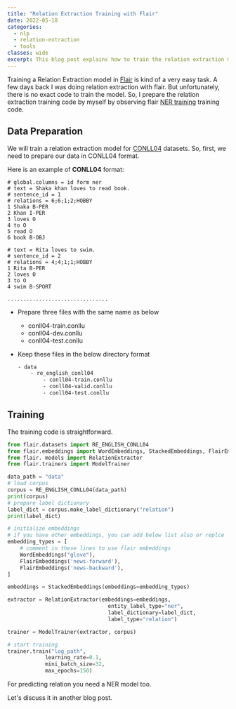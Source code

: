 ```yaml
---
title: "Relation Extraction Training with Flair"
date: 2022-05-18
categories:
  - nlp
  - relation-extraction
  - tools
classes: wide
excerpt: This blog post explains how to train the relation extraction model with Flair.
---
```


Training a Relation Extraction model in [Flair](https://github.com/flairNLP/flair) is kind of a very easy task. A few days back I was doing relation extraction with flair. But unfortunately, there is no exact code to train the model. So, I prepare the relation extraction training code by myself by observing flair [NER training](https://github.com/flairNLP/flair/blob/master/resources/docs/TUTORIAL_7_TRAINING_A_MODEL.md#training-a-named-entity-recognition-ner-model-with-flair-embeddings) training code.

## Data Preparation
We will train a relation extraction model for [CONLL04](https://github.com/bekou/multihead_joint_entity_relation_extraction/tree/master/data/CoNLL04) datasets. So, first, we need to prepare our data in CONLL04 format.

Here is an example of __CONLL04__ format:

```
# global.columns = id form ner
# text = Shaka khan loves to read book.
# sentence_id = 1
# relations = 6;6;1;2;HOBBY
1 Shaka B-PER
2 Khan I-PER
3 loves O
4 to O
5 read O
6 book B-OBJ

# text = Rita loves to swim.
# sentence_id = 2
# relations = 4;4;1;1;HOBBY
1 Rita B-PER
2 loves O
3 to O
4 swim B-SPORT

................................
```

- Prepare three files with the same name as below

    - conll04-train.conllu
    - conll04-dev.conllu
    - conll04-test.conllu

- Keep these files in the below directory format

    ```bash
    - data
        - re_english_conll04
            - conll04-train.conllu
            - conll04-valid.conllu
            - conll04-test.conllu
    ```

## Training
The training code is straightforward.

```py
from flair.datasets import RE_ENGLISH_CONLL04
from flair.embeddings import WordEmbeddings, StackedEmbeddings, FlairEmbeddings
from flair. models import RelationExtractor
from flair.trainers import ModelTrainer

data_path = "data"
# load corpus
corpus = RE_ENGLISH_CONLL04(data_path)
print(corpus)
# prepare label dictionary
label_dict = corpus.make_label_dictionary("relation")
print(label_dict)

# initialize embeddings
# if you have other embeddings, you can add below list also or replce
embedding_types = [
    # comment in these lines to use flair embeddings
    WordEmbeddings("glove"),
    FlairEmbeddings('news-forward'),
    FlairEmbeddings('news-backward'),
]

embeddings = StackedEmbeddings(embeddings=embedding_types)

extractor = RelationExtractor(embeddings=embeddings, 
                                entity_label_type="ner", 
                                label_dictionary=label_dict, 
                                label_type="relation")

trainer = ModelTrainer(extractor, corpus)

# start training
trainer.train("log_path",
            learning_rate=0.1,
            mini_batch_size=32,
            max_epochs=150)

```

For predicting relation you need a NER model too. 

Let's discuss it in another blog post.

